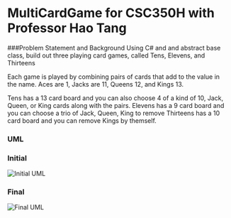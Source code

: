 # MultiCardGame for CSC350H with Professor Hao Tang

###Problem Statement and Background
Using C# and and abstract base class, build out three playing card games, called Tens, Elevens, and Thirteens

Each game is played by combining pairs of cards that add to the value in the name. Aces are 1, Jacks are 11, Queens 12, and Kings 13.

Tens has a 13 card board and you can also choose 4 of a kind of 10, Jack, Queen, or King cards along with the pairs.
Elevens has a 9 card board and you can choose a trio of Jack, Queen, King to remove
Thirteens has a 10 card board and you can remove Kings by themself.

### UML

### Initial 

![Initial UML](xxx)

### Final

![Final UML](xxx)
